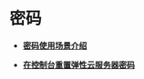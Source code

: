 # 密码<a name="ecs_03_0404"></a>

-   **[密码使用场景介绍](密码使用场景介绍.md)**  

-   **[在控制台重置弹性云服务器密码](在控制台重置弹性云服务器密码.md)**  

